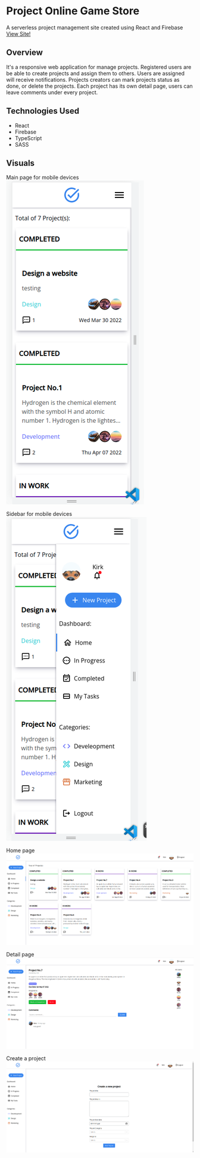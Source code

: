 # Project Online Game Store
A serverless project management site created using React and Firebase [View Site!](https://project-management-f77be.web.app/)

## Overview
It's a responsive web application for manage projects. Registered users are be able to create projects and assign them to others. Users are assigned will receive notifications. Projects creators can mark projects status as done, or delete the projects. Each project has its own detail page, users can leave comments under every project.

## Technologies Used
- React
- Firebase
- TypeScript
- SASS

## Visuals
Main page for mobile devices  
![mobile main page](/READMEImgs/pm-mobile-home.png)

Sidebar for mobile devices  
![mobiel sidebar](/READMEImgs/pm-mobile-sidebar.png)

Home page  
![home](/READMEImgs/pm-home.png)

Detail page  
![desktop detail](/READMEImgs/pm-detail.png)

Create a project  
![create](/READMEImgs/pm-create.png)
